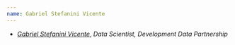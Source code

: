 ```yaml
---
name: Gabriel Stefanini Vicente
---
```

* [_Gabriel Stefanini Vicente_](https://g4brielvs.me/), _Data Scientist, Development Data Partnership_
